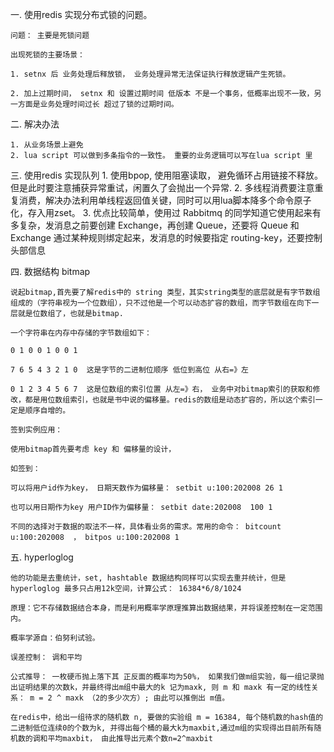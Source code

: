一. 使用redis 实现分布式锁的问题。
	
	问题： 主要是死锁问题

	出现死锁的主要场景：

	1. setnx 后 业务处理后释放锁， 业务处理异常无法保证执行释放逻辑产生死锁。

	2. 加上过期时间， setnx 和 设置过期时间 低版本 不是一个事务，低概率出现不一致，另一方面是业务处理时间过长 超过了锁的过期时间。


二. 解决办法

	1. 从业务场景上避免
	2. lua script 可以做到多条指令的一致性。 重要的业务逻辑可以写在lua script 里


三. 使用redis 实现队列
	1. 使用bpop, 使用阻塞读取， 避免循环占用链接不释放。但是此时要注意捕获异常重试，闲置久了会抛出一个异常.
	2. 多线程消费要注意重复消费，解决办法利用单线程返回值关键，同时可以用lua脚本降多个命令原子化，存入用zset。
	3. 优点比较简单，使用过 Rabbitmq 的同学知道它使用起来有多复杂，发消息之前要创建 Exchange，再创建 Queue，还要将 Queue 和 Exchange 通过某种规则绑定起来，发消息的时候要指定 routing-key，还要控制头部信息

四. 数据结构 bitmap
	
	说起bitmap,首先要了解redis中的 string 类型，其实string类型的底层就是有字节数组组成的（字符串视为一个位数组），只不过他是一个可以动态扩容的数组，而字节数组在向下一层就是位数组了，也就是bitmap.

	一个字符串在内存中存储的字节数组如下：

	0 1 0 0 1 0 0 1  

	7 6 5 4 3 2 1 0  这是字节的二进制位顺序 低位到高位 从右=》左

	0 1 2 3 4 5 6 7  这是位数组的索引位置 从左=》右， 业务中对bitmap索引的获取和修改，都是用位数组索引，也就是书中说的偏移量。redis的数组是动态扩容的，所以这个索引一定是顺序自增的。

	签到实例应用：

	使用bitmap首先要考虑 key 和 偏移量的设计，

	如签到： 

	可以将用户id作为key， 日期天数作为偏移量： setbit u:100:202008 26 1 

	也可以用日期作为key 用户ID作为偏移量： setbit date:202008  100 1 

	不同的选择对于数据的取法不一样，具体看业务的需求。常用的命令： bitcount u:100:202008  ， bitpos u:100:202008 1 

五. 	hyperloglog

	他的功能是去重统计，set, hashtable 数据结构同样可以实现去重并统计，但是hyperloglog 最多只占用12k空间，计算公式： 16384*6/8/1024

	原理：它不存储数据结合本身，而是利用概率学原理推算出数据结果，并将误差控制在一定范围内。

	概率学源自：伯努利试验。

	误差控制： 调和平均

	公式推导： 一枚硬币抛上落下其 正反面的概率均为50%， 如果我们做m组实验，每一组记录抛出证明结果的次数k，并最终得出m组中最大的k 记为maxk, 则 m 和 maxk 有一定的线性关系： m = 2 ^ maxk （2的多少次方）; 由此可以推倒出 m值。

	在redis中，给出一组待求的随机数 n, 要做的实验组 m = 16384, 每个随机数的hash值的二进制低位连续0的个数为k, 并得出每个桶的最大k为maxbit,通过m组的实现得出目前所有随机数的调和平均maxbit， 由此推导出元素个数n=2^maxbit